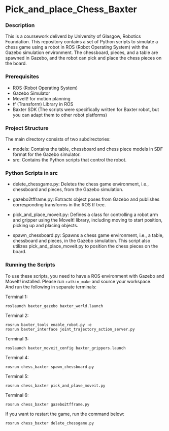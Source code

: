 # Pick_and_place_Chess_Baxter

### Description
This is a coursework deliverd by University of Glasgow, Robotics Foundation. This repository contains a set of Python scripts to simulate a chess game using a robot in ROS (Robot Operating System) with the Gazebo simulation environment. The chessboard, pieces, and a table are spawned in Gazebo, and the robot can pick and place the chess pieces on the board.

### Prerequisites
- ROS (Robot Operating System)
- Gazebo Simulator
- MoveIt! for motion planning
- tf (Transform) Library in ROS
- Baxter SDK (The scripts were specifically written for Baxter robot, but you can adapt them to other robot platforms)

### Project Structure
The main directory consists of two subdirectories:

- models: Contains the table, chessboard and chess piece models in SDF format for the Gazebo simulator.
- src: Contains the Python scripts that control the robot.

### Python Scripts in src
- delete_chessgame.py: Deletes the chess game environment, i.e., chessboard and pieces, from the Gazebo simulation.

- gazebo2tfframe.py: Extracts object poses from Gazebo and publishes corresponding transforms in the ROS tf tree.

- pick_and_place_moveit.py: Defines a class for controlling a robot arm and gripper using the MoveIt! library, including moving to start position, picking up and placing objects.

- spawn_chessboard.py: Spawns a chess game environment, i.e., a table, chessboard and pieces, in the Gazebo simulation. This script also utilizes pick_and_place_moveit.py to position the chess pieces on the board.

### Running the Scripts
To use these scripts, you need to have a ROS environment with Gazebo and MoveIt! installed.
Please run `catkin_make` and source your workspace.  
And run the following in separate terminals:

Terminal 1:
```
roslaunch baxter_gazebo baxter_world.launch
```
Terminal 2:
```
rosrun baxter_tools enable_robot.py -e
rosrun baxter_interface joint_trajectory_action_server.py
```
Terminal 3:
```
roslaunch baxter_moveit_config baxter_grippers.launch
```
Terminal 4:
```
rosrun chess_baxter spawn_chessboard.py
```
Terminal 5:
```
rosrun chess_baxter pick_and_plave_moveit.py
```
Terminal 6:
```
rosrun chess_baxter gazebo2tfframe.py
```

If you want to restart the game, run the command below:
```
rosrun chess_baxter delete_chessgame.py
```
